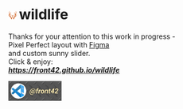 # <img src="./assets/favicon.png" alt="Wildlife" width="17" height="17"/>&#8239;wildlife
Thanks for your attention to this work in progress -  
Pixel Perfect layout with [Figma](https://www.figma.com/file/dJoqHi1YHTLR06PPEeCc7t/Wildlife)  
and custom sunny slider.  
Click & enjoy:  
***https://front42.github.io/wildlife***  

<img src="./assets/front42.jpg" alt="logo" width="107" height="40"/>  
